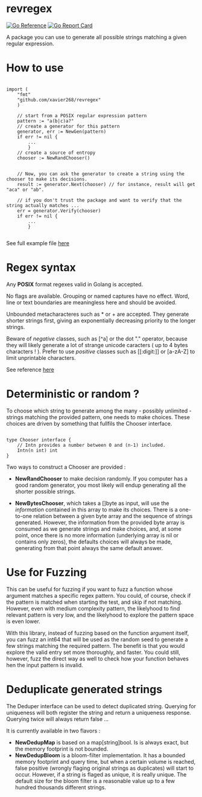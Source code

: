 # revregex


[![Go Reference](https://pkg.go.dev/badge/github.com/xavier268/revregex.svg)](https://pkg.go.dev/github.com/xavier268/revregex) [![Go Report Card](https://goreportcard.com/badge/github.com/xavier268/revregex)](https://goreportcard.com/report/github.com/xavier268/revregex)

A package you can use to generate all possible strings matching a given regular expression.


# How to use

```golang

import (
    "fmt"
    "github.com/xavier268/revregex"
    )

    // start from a POSIX regular expression pattern
    pattern := "a(b|c)a?"
    // create a generator for this pattern
	generator, err := NewGen(pattern)
    if err != nil { 
        ... 
        }
    // create a source of entropy
	chooser := NewRandChooser() 

	
	// Now, you can ask the generator to create a string using the chooser to make its decisions.
	result := generator.Next(chooser) // for instance, result will get "aca" or "ab".
		
    // if you don't trust the package and want to verify that the string actually matches ...
    err = generator.Verify(chooser)
    if err != nil {
        ...
        }
    

```


See full example file [here](./example_test.go)

# Regex syntax

Any **POSIX** format regexes valid in Golang is accepted. 

No flags are available. 
Grouping or named captures have no effect.
Word, line or text boundaries are meaningless here and should be avoided.

Unbounded metacharacteres such as * or + are accepted. 
They generate shorter strings first, giving an exponentially decreasing priority to the longer strings.

Beware of *negative* classes, such as [^a] or the dot "." operator, because they will likely generate a lot of strange unicode caracters ( up to 4 bytes characters ! ). Prefer to use *positive* classes such as [[:digit:]] or [a-zA-Z] to limit unprintable characters.

See reference [here](https://golang.org/s/re2syntax)

# Deterministic or random ?

To choose which string to generate among the many - possibly unlimited - strings matching the provided pattern, one needs to make choices.
These choices are driven by something that fullfils the Chooser interface.

```golang

type Chooser interface {
	// Intn provides a number between 0 and (n-1) included.
	Intn(n int) int
}

```

Two ways to construct a Chooser are provided :

* **NewRandChooser** to make decision randomly. If you computer has a good random generator, you most likely will endup generating all the shorter possible strings.

* **NewBytesChooser**, which takes a []byte as input, will use the *information* contained in this array to make its choices. There is a one-to-one relation between a given byte array and the sequence of strings generated. However, the information from the provided byte array is consumed as we generate strings and make choices, and, at some point, once there is no more information (underlying array is nil or contains only zeros), the defaults choices will always be made, generating from that point always the same default answer. 

# Use for Fuzzing

This can be useful for fuzzing if you want to fuzz a function whose argument matches a specific regex pattern. You could, of course, check if the pattern is matched when starting the test, and skip if not matching. However, even with medium complexity pattern, the likelyhood to find relevant pattern is very low, and the likelyhood to explore the pattern space is even lower.

With this library, instead of fuzzing based on the function argument itself, you can fuzz an int64 that will be used as the random seed to generate a few strings matching the required pattern. The benefit is that you would explore the valid entry set more thoroughly, and faster. You could still, however, fuzz the direct way as well to check how your function behaves hen the input pattern is invalid.

# Deduplicate generated strings

The Deduper interface can be used to detect duplicated string. Querying for uniqueness will both register the string and return a uniqueness response. Querying twice will always return false ...

It is currently available in two flavors :

* **NewDedupMap** is based on a map[string]bool. Is is always exact, but the memory footprint is not bounded.
* **NewDedupBloom** is a bloom-filter implementation. It has a bounded memory footprint and query time, but when a certain volume is reached, false positive (wrongly flaging original strings as duplicates) will start to occur. However, if a string is flaged as unique, it is really unique. 
The default size for the bloom filter is a reasonable value up to a few hundred thousands different strings.
